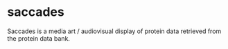 # saccades
Saccades is a media art / audiovisual display of protein data retrieved from the protein data bank.
